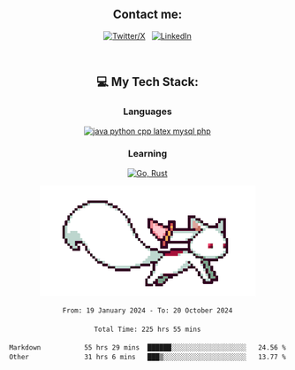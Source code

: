 

<div align="center">

## Contact me:

[![Twitter/X](https://skillicons.dev/icons?i=twitter)](https://twitter.com/erikskopp) &nbsp;
[![LinkedIn](https://skillicons.dev/icons?i=linkedin)](www.linkedin.com/in/erik-skopp) 

<div align="center">
<br>

## 💻 My Tech Stack:

### Languages

[![java python cpp latex mysql php](https://skillicons.dev/icons?i=java,python,cpp,latex,mysql,php)](https://skillicons.dev)

### Learning

[![Go, Rust](https://skillicons.dev/icons?i=go,rust)](https://skillicons.dev)

<center>

<img src="kyubey.gif" alt="Alt-Text" title="" >

</center>


<!--START_SECTION:waka-->

```txt
From: 19 January 2024 - To: 20 October 2024

Total Time: 225 hrs 55 mins

Markdown           55 hrs 29 mins  ██████░░░░░░░░░░░░░░░░░░░   24.56 %
Other              31 hrs 6 mins   ███▒░░░░░░░░░░░░░░░░░░░░░   13.77 %
```

<!--END_SECTION:waka-->
